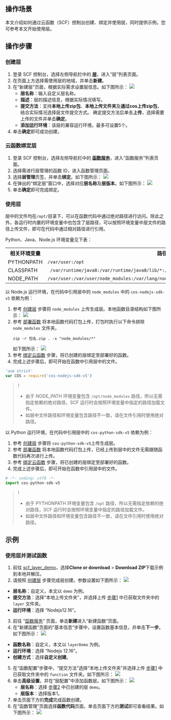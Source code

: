 ## 操作场景

本文介绍如何通过云函数（SCF）控制台创建、绑定并使用层，同时提供示例。您可参考本文开始使用层。


## 操作步骤

### 创建层[](id:create)

1. 登录 SCF 控制台，选择左侧导航栏中的 **[层](https://console.cloud.tencent.com/scf/layer)**，进入“层”列表页面。
2. 在页面上方选择需使用层的地域，并单击**新建**。
3. 在“新建层”页面，根据实际需求设置层信息。如下图所示：
	![](https://main.qcloudimg.com/raw/011aafa792556171838e7bce56e86348.png)
	 - **层名称**：输入自定义层名称。
	 - **描述**：层的描述信息，根据实际情况填写。
	 - **提交方法**：支持**本地上传zip包**、**本地上传文件夹**及**通过cos上传zip包**，结合实际情况选择层文件提交方式。
		 确定提交方法后单击**上传**，选择需要上传的文件并单击**确定**。
	 - **添加运行环境**：该层的兼容运行环境，最多可设置5个。
4. 单击**确定**即可成功创建。

### 云函数绑定层[](id:bind)

1. 登录 SCF 控制台，选择左侧导航栏中的 **[函数服务](https://console.cloud.tencent.com/scf/list)**，进入“函数服务”列表页面。
2. 选择需进行层管理的函数 ID，进入函数管理页面。
3. 选择**层管理**页签，并单击**绑定**。如下图所示：
   ![](https://main.qcloudimg.com/raw/335653f2ded6ab62f41b0fa6b45d5857.png)
4. 在弹出的“绑定层”窗口中，选择对应**层名称**及**层版本**。如下图所示：
   ![](https://main.qcloudimg.com/raw/1a42cca458210446496598127c1525ab.png)
5. 单击**确定**即可完成绑定。



### 使用层

层中的文件均在`/opt/`目录下，可以在函数代码中通过绝对路径进行访问。除此之外，各运行时内置的环境变量中也包含了层路径，可以按照环境变量中层文件的路径上传文件，即可在代码中通过相对路径进行引用。

Python、Java、Node.js 环境变量见下表：

<table>
	<tr>
	<th>相关环境变量</th>
	<th>路径</th>
	</tr>
	<tr>
	<td>PYTHONPATH</td>
	<td><code>/var/user:/opt </code></td>
	</tr>
	<tr>
	<td>CLASSPATH</td>
	<td><code> /var/runtime/java8:/var/runtime/java8/lib/*:/opt   </code></td>
	</tr>
	<tr>
	<td>NODE_PATH</td>
	<td><code>/var/user:/var/user/node_modules:/var/lang/node6/lib/node_modules:/opt:/opt/node_modules</code></td>
	</tr>
</table>



以 Node.js 运行环境，在代码中引用层中的 `node_modules` 中的 `cos-nodejs-sdk-v5` 依赖为例：

1. 参考 [创建层](#create) 步骤将 `node_modules` 上传生成层。本地函数目录结构如下图所示：
   ![](https://main.qcloudimg.com/raw/88a8477d8668610dd150887b326628a4.png)
2. 参考 [部署函数](https://cloud.tencent.com/document/product/583/9702) 将本地函数代码打包上传，打包时执行以下命令排除 `node_modules` 文件夹。
   ``` shell
   zip -r 包名.zip . -x "node_modules/*"
   ```
   如下图所示：
   ![](https://main.qcloudimg.com/raw/31c531fbc98d0a5cc5c542b7e3721c9d.png)
3. 参考 [绑定云函数](#bind) 步骤，将已创建的层绑定至部署好的函数。   
4. 完成上述步骤后，即可开始在函数中引用层中的文件。
 ``` js
 'use strict'
 var COS = require('cos-nodejs-sdk-v5')
 ```
> !
> - 由于 NODE_PATH 环境变量包含 `/opt/node_modules` 路径，所以无需指定依赖的绝对路径，SCF 运行时会按照环境变量中指定的路径加载文件。
> - 如层中文件路径和环境变量包含路径不一致，请在文件引用时使用绝对路径。


以 Python 运行环境，在代码中引用层中的 `cos-python-sdk-v5` 依赖为例：

1. 参考 [创建层](#create) 步骤将 `cos-python-sdk-v5`上传生成层。
2. 参考 [部署函数](https://cloud.tencent.com/document/product/583/9702) 将本地函数代码打包上传，已经上传到层中的文件无需跟随函数代码再次进行上传。
3. 参考 [绑定云函数](#bind) 步骤，将已创建的层绑定至部署好的函数。   
4. 完成上述步骤后，即可开始在函数中引用层中的文件。
 ``` python
 # -*- coding: utf8 -*-
 import cos-python-sdk-v5
 ```
> !
> - 由于 PYTHONPATH 环境变量包含 `/opt` 路径，所以无需指定依赖的绝对路径，SCF 运行时会按照环境变量中指定的路径加载文件。
> - 如层中文件路径和环境变量包含路径不一致，请在文件引用时使用绝对路径。



## 示例

### 使用层并测试函数

1. [](id:Step1)前往 [scf_layer_demo](https://github.com/tencentyun/scf_layer_demo)，选择**Clone or download** > **Download ZIP**下载示例到本地并解压。
2. [](id:Step2)请按照 [创建层](#create) 步骤完成层创建。参数设置如下图所示：
   ![](https://main.qcloudimg.com/raw/7bf2839302ba35e8dbc39a65cfb33c60.png)
 - **层名称**：自定义，本文以 `demo` 为例。
 - **提交方法**：选择“本地上传文件夹”，并选择上传 [步骤1](#Step1) 中已获取文件夹中的 `layer` 文件夹。
 - **运行环境**：选择 “Nodejs12.16”。
3. 前往 “[函数服务](https://console.cloud.tencent.com/scf/list)” 页面，单击**新建**进入“新建函数”页面。
4. 在“新建函数”页面的“基本信息”步骤中，设置函数基本信息，并单击**下一步**。如下图所示：
   ![](https://main.qcloudimg.com/raw/325bdd76e4f02560bc2093a2daae6451.png)
 - **函数名称**：自定义，本文以 `layerDemo` 为例。
 - **运行环境**：选择 “Nodejs 12.16”。
 - **创建方式**：选择**自定义创建**。
5. 在“函数配置”步骤中，“提交方法”选择“本地上传文件夹”并选择上传 [步骤1](#Step1) 中已获取文件夹中的 `function` 文件夹。如下图所示：
   ![](https://main.qcloudimg.com/raw/9314878a908e9a75997e42d286d6b70f.png)
6. 单击**高级设置**，并在“层配置”中添加函数层。如下图所示：
   ![](https://main.qcloudimg.com/raw/2fd92c6713bbe6951811ab9163135b27.png)
   - **层名称**：选择 [步骤2](#Step2) 中已创建的层 `demo`。
   - **层版本**：选择版本1。
7. 单击页面下方的**完成**完成函数创建。
8. 在“函数管理”页面选择**函数代码**页面，单击页面下方的**测试**即可查看结果。如下图所示：
   ![](https://main.qcloudimg.com/raw/a772a3dce7890469290053271c3a54d0.png)
